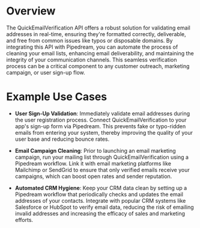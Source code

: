 # Overview

The QuickEmailVerification API offers a robust solution for validating email addresses in real-time, ensuring they're formatted correctly, deliverable, and free from common issues like typos or disposable domains. By integrating this API with Pipedream, you can automate the process of cleaning your email lists, enhancing email deliverability, and maintaining the integrity of your communication channels. This seamless verification process can be a critical component to any customer outreach, marketing campaign, or user sign-up flow.

# Example Use Cases

- **User Sign-Up Validation**: Immediately validate email addresses during the user registration process. Connect QuickEmailVerification to your app's sign-up form via Pipedream. This prevents fake or typo-ridden emails from entering your system, thereby improving the quality of your user base and reducing bounce rates.

- **Email Campaign Cleaning**: Prior to launching an email marketing campaign, run your mailing list through QuickEmailVerification using a Pipedream workflow. Link it with email marketing platforms like Mailchimp or SendGrid to ensure that only verified emails receive your campaigns, which can boost open rates and sender reputation.

- **Automated CRM Hygiene**: Keep your CRM data clean by setting up a Pipedream workflow that periodically checks and updates the email addresses of your contacts. Integrate with popular CRM systems like Salesforce or HubSpot to verify email data, reducing the risk of emailing invalid addresses and increasing the efficacy of sales and marketing efforts.
